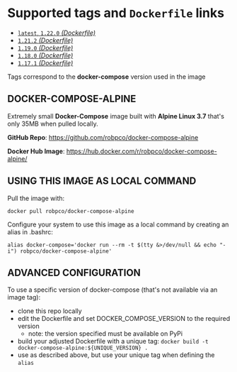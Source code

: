 # Supported tags and `Dockerfile` links

- [`latest`, `1.22.0` _(Dockerfile)_](https://github.com/robpco/docker-compose-alpine/blob/571382f6dc1f4f99ef8398f0d935328f83bb5b05/Dockerfile)
- [`1.21.2` _(Dockerfile)_](https://github.com/robpco/docker-compose-alpine/blob/976b72d54365fc366bfa345eec8c2c18de65634d/Dockerfile)
- [`1.19.0` _(Dockerfile)_](https://github.com/robpco/docker-compose-alpine/blob/1a37dc907d1e40c56962e9da4810e97f319aa99b/Dockerfile)
- [`1.18.0` _(Dockerfile)_](https://github.com/robpco/docker-compose-alpine/blob/7f5827df56639565a2f644d1ae70adf240bb5179/Dockerfile)
- [`1.17.1` _(Dockerfile)_](https://github.com/robpco/docker-compose-alpine/blob/a959e78571971578d2819230ec640417378562c8/Dockerfile)

Tags correspond to the **docker-compose** version used in the image

## DOCKER-COMPOSE-ALPINE

Extremely small **Docker-Compose** image built with **Alpine Linux 3.7** that's only 35MB when pulled locally.

**GitHub Repo**: <https://github.com/robpco/docker-compose-alpine>

**Docker Hub Image**: <https://hub.docker.com/r/robpco/docker-compose-alpine/>

## USING THIS IMAGE AS LOCAL COMMAND

Pull the image with:

```shell
docker pull robpco/docker-compose-alpine
```

Configure your system to use this image as a local command by creating an alias in .bashrc:

```shell
alias docker-compose='docker run --rm -t $(tty &>/dev/null && echo "-i") robpco/docker-compose-alpine'
```

## ADVANCED CONFIGURATION

To use a specific version of docker-compose (that's not available via an image tag):

- clone this repo locally
- edit the Dockerfile and set DOCKER_COMPOSE_VERSION to the required version
  - note: the version specified must be available on PyPi
- build your adjusted Dockerfile with a unique tag: `docker build -t docker-compose-alpine:${UNIQUE_VERSION} .`
- use as described above, but use your unique tag when defining the `alias`
